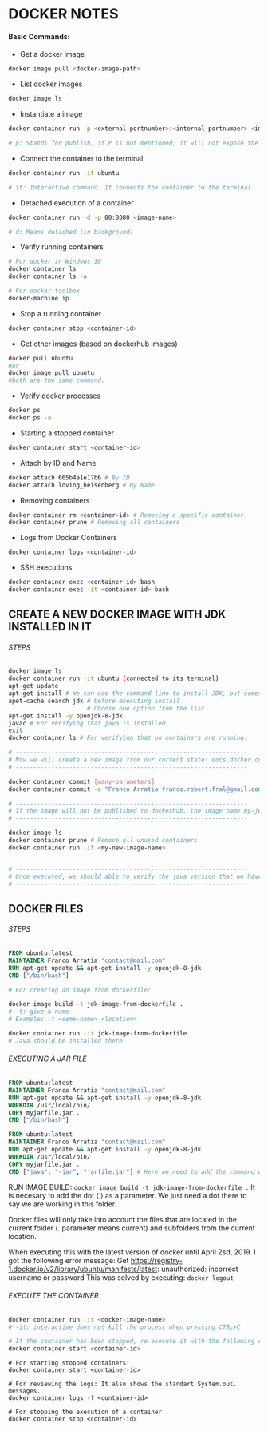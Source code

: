 # DOCKER NOTES

#### Basic Commands:

- Get a docker image
``` bash
docker image pull <docker-image-path>
```

- List docker images
```bash
docker image ls
```

- Instantiate a image
``` bash
docker container run -p <external-portnumber>:<internal-portnumber> <image-name>

# p: Stands for publish, if P is not mentioned, it will not expose the port.
```
- Connect the container to the terminal
``` bash
docker container run -it ubuntu

# it: Interactive command. It connects the container to the terminal.
```
- Detached execution of a container
```bash
docker container run -d -p 80:8080 <image-name>

# d: Means detached (in background)
```

- Verify running containers
```bash
# For docker in Windows 10
docker container ls
docker container ls -a

# For docker toolbox
docker-machine ip
```
- Stop a running container
```bash
docker container stop <container-id>
```

- Get other images (based on dockerhub images)
```bash
docker pull ubuntu
#or
docker image pull ubuntu
#both are the same command.
```
- Verify docker processes
```bash
docker ps
docker ps -a
```

- Starting a stopped container
```bash
docker container start <container-id>
```

- Attach by ID and Name
```bash
docker attach 665b4a1e17b6 # By ID
docker attach loving_heisenberg # By Name
```

- Removing containers
```bash
docker container rm <container-id> # Removing a specific container
docker container prune # Removing all containers
```

- Logs from Docker Containers
```bash
docker container logs <container-id>
```

- SSH executions
```bash
docker container exec <container-id> bash
docker container exec -it <container-id> bash
```

## CREATE A NEW DOCKER IMAGE WITH JDK INSTALLED IN IT
###### STEPS
```bash
docker image ls
docker container run -it ubuntu (connected to its terminal)
apt-get update
apt-get install # We can use the command line to install JDK, but sometimes we may not know about the correct package, so we can proceed in another way.
apet-cache search jdk # before executing install
                      # Choose one option from the list
apt-get install -y openjdk-8-jdk
javac # For verifying that java is installed.
exit
docker container ls # For verifying that no containers are running.

# -----------------------------------------------------------------
# Now we will create a new image from our current state: docs.docker.com for more information.
# -----------------------------------------------------------------

docker container commit [many-parameters]
docker container commit -a "Franco Arratia franco.robert.fral@gmail.com" <container-id> <new-image-name>

# -----------------------------------------------------------------
# If the image will not be published to dockerhub, the image name my-jdk-image will be helpful locally.
# -----------------------------------------------------------------

docker image ls
docker container prune # Remove all unused containers
docker container run -it <my-new-image-name>


# -----------------------------------------------------------------
# Once executed, we should able to verify the java version that we have installed in previous steps.
# -----------------------------------------------------------------
```

## DOCKER FILES
###### STEPS

```dockerfile
FROM ubuntu:latest
MAINTAINER Franco Arratia "contact@mail.com"
RUN apt-get update && apt-get install -y openjdk-8-jdk
CMD ["/bin/bash"]
```

```bash
# For creating an image from dockerfile:

docker image build -t jdk-image-from-dockerfile .
# -t: give a name
# Example: -t <some-name> <location>

docker container run -it jdk-image-from-dockerfile
# Java should be installed there.
```

###### EXECUTING A JAR FILE

```dockerfile
FROM ubuntu:latest
MAINTAINER Franco Arratia "contact@mail.com"
RUN apt-get update && apt-get install -y openjdk-8-jdk
WORKDIR /usr/local/bin/
COPY myjarfile.jar .
CMD ["/bin/bash"]
```

```dockerfile
FROM ubuntu:latest
MAINTAINER Franco Arratia "contact@mail.com"
RUN apt-get update && apt-get install -y openjdk-8-jdk
WORKDIR /usr/local/bin/
COPY myjarfile.jar .
CMD ["java", "-jar", "jarfile.jar"] # Here we need to add the command we need to execute
```

RUN IMAGE BUILD: ```docker image build -t jdk-image-from-dockerfile .```
It is necesary to add the dot (.) as a parameter. We just need a dot there to say we are working in this folder.

Docker files will only take into account the files that are located in the current folder (. parameter means current) and subfolders from the current location.

When executing this with the latest version of docker until April 2sd, 2019. I got the following error message: Get https://registry-1.docker.io/v2/library/ubuntu/manifests/latest: unauthorized: incorrect username or password
This was solved by executing: ```docker logout```

###### EXECUTE THE CONTAINER

```bash
docker container run -it <docker-image-name>
# -it: interactive does not kill the process when pressing CTRL+C

# If the container has been stopped, re execute it with the following command.
docker container start <container-id>
```
```
# For starting stopped containers:
docker container start <container-id>

# For reviewing the logs: It also shows the standart System.out. messages.
docker container logs -f <container-id>

# For stopping the execution of a container
docker container stop <container-id>
```
















